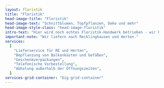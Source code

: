 ```yaml
---
layout: floristik
title: "Floristik"
head-image-title: "Floristik"
head-image-text: "Schnittblumen, Topfpflanzen, Deko und mehr"
head-image-style-class: "head-image-floristik"
intro-text: "Hier wird noch echtes Floristik-Handwerk betrieben - wir binden Ihnen gerne Sträuße mit saisonalen Schnittblumen und Eukalyptus aus eigenem Anbau, bepflanzen Ihre Gefäße und beraten Sie ganz nach Ihren Wünschen zu Topfpflanzen und Geschenkartikeln. Wichtig ist uns auch die Verarbeitung von natürlichen Materialien und regionalen Pflanzen, darum verkaufen wir für den Außenbereich nur Topfpflanzen aus der Region."
important-note: "Wir liefern nach Recklinghausen und Herten."
services:
  [
    "Lieferservice für RE und Herten",
    "Bepflanzung von Balkonkästen und Gefäßen",
    "Geschenkverpackungen",
    "Telefonische Vorbestellung",
    "Abholung außerhalb der Öffnungszeiten",
  ]
services-grid-container: "big-grid-container"
---
```


